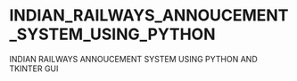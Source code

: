 # INDIAN_RAILWAYS_ANNOUCEMENT_SYSTEM_USING_PYTHON
INDIAN RAILWAYS ANNOUCEMENT SYSTEM USING PYTHON AND TKINTER GUI
